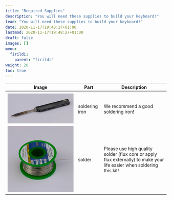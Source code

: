 ```yaml
---
title: "Required Supplies"
description: "You will need these supplies to build your keyboard!"
lead: "You will need these supplies to build your keyboard!"
date: 2020-11-17T19:48:27+01:00
lastmod: 2020-11-17T19:48:27+01:00
draft: false
images: []
menu:
  firildi:
    parent: "firildi"
weight: 20
toc: true
---
```


| Image                                  | Part           | Description                                                                                                           |
| -------------------------------------- | -------------- | --------------------------------------------------------------------------------------------------------------------- |
|                                        |                |                                                                                                                       |
| ![soldering-iron](soldering-iron.webp) | soldering iron | We recommend a good soldering iron!                                                                                   |
| ![solder](solder.webp)                 | solder         | Please use high quality solder (flux core or apply flux externally) to make your life easier when soldering this kit! |
